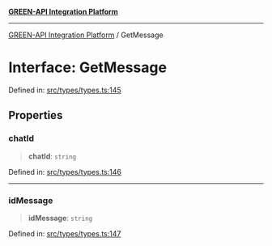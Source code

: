[**GREEN-API Integration Platform**](../README.md)

***

[GREEN-API Integration Platform](../globals.md) / GetMessage

# Interface: GetMessage

Defined in: [src/types/types.ts:145](https://github.com/green-api/greenapi-integration/blob/62a96bf9bfbccb88022bc7b0859de19e8c48289f/src/types/types.ts#L145)

## Properties

### chatId

> **chatId**: `string`

Defined in: [src/types/types.ts:146](https://github.com/green-api/greenapi-integration/blob/62a96bf9bfbccb88022bc7b0859de19e8c48289f/src/types/types.ts#L146)

***

### idMessage

> **idMessage**: `string`

Defined in: [src/types/types.ts:147](https://github.com/green-api/greenapi-integration/blob/62a96bf9bfbccb88022bc7b0859de19e8c48289f/src/types/types.ts#L147)
